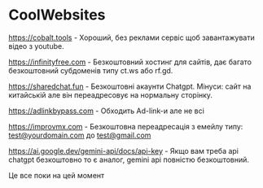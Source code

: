 # CoolWebsites
https://cobalt.tools - Хороший, без реклами сервіс щоб завантажувати відео з youtube.


https://infinityfree.com - Безкоштовний хостинг для сайтів, дає багато безкоштовний субдоменів типу ct.ws або rf.gd.


https://sharedchat.fun - Безкоштовні акаунти Chatgpt. Мінуси: сайт на китайській але він переадресовує на нормальну сторінку.


https://adlinkbypass.com - Обходить Ad-link-и але не всі


https://improvmx.com - Безкоштовна переадресація з емейлу типу: test@yourdomain.com до test@gmail.com


https://ai.google.dev/gemini-api/docs/api-key - Якщо вам треба api chatgpt безкоштовно то є аналог, gemini api повністю безкоштовний.


Це все поки на цей момент
